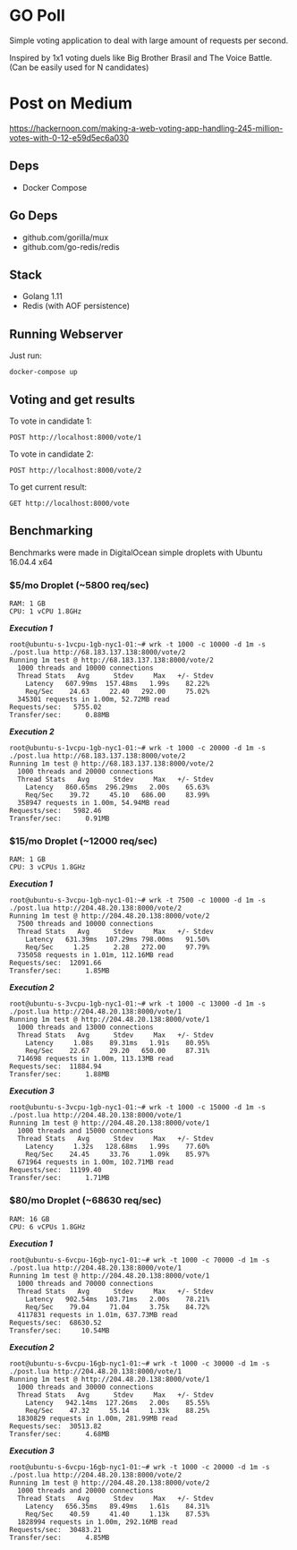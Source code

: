 # GO Poll

Simple voting application to deal with large amount of requests per second.

Inspired by 1x1 voting duels like Big Brother Brasil and The Voice Battle. (Can be easily used for N candidates)

# Post on Medium
https://hackernoon.com/making-a-web-voting-app-handling-245-million-votes-with-0-12-e59d5ec6a030

## Deps
- Docker Compose

## Go Deps
- github.com/gorilla/mux
- github.com/go-redis/redis

## Stack
- Golang 1.11
- Redis (with AOF persistence)

## Running Webserver

Just run:
```
docker-compose up
```

## Voting and get results

To vote in candidate 1:
```
POST http://localhost:8000/vote/1
```

To vote in candidate 2:
```
POST http://localhost:8000/vote/2
```

To get current result:
```
GET http://localhost:8000/vote
```

## Benchmarking

Benchmarks were made in DigitalOcean simple droplets with Ubuntu 16.04.4 x64

### $5/mo Droplet (~5800 req/sec)

```
RAM: 1 GB
CPU: 1 vCPU 1.8GHz
```

***Execution 1***
```
root@ubuntu-s-1vcpu-1gb-nyc1-01:~# wrk -t 1000 -c 10000 -d 1m -s ./post.lua http://68.183.137.138:8000/vote/2
Running 1m test @ http://68.183.137.138:8000/vote/2
  1000 threads and 10000 connections
  Thread Stats   Avg      Stdev     Max   +/- Stdev
    Latency   607.99ms  157.48ms   1.99s    82.22%
    Req/Sec    24.63     22.40   292.00     75.02%
  345301 requests in 1.00m, 52.72MB read
Requests/sec:   5755.02
Transfer/sec:      0.88MB
```

***Execution 2***
```
root@ubuntu-s-1vcpu-1gb-nyc1-01:~# wrk -t 1000 -c 20000 -d 1m -s ./post.lua http://68.183.137.138:8000/vote/2
Running 1m test @ http://68.183.137.138:8000/vote/2
  1000 threads and 20000 connections
  Thread Stats   Avg      Stdev     Max   +/- Stdev
    Latency   860.65ms  296.29ms   2.00s    65.63%
    Req/Sec    39.72     45.10   686.00     83.99%
  358947 requests in 1.00m, 54.94MB read
Requests/sec:   5982.46
Transfer/sec:      0.91MB
```

### $15/mo Droplet (~12000 req/sec)

```
RAM: 1 GB
CPU: 3 vCPUs 1.8GHz
```

***Execution 1***
```
root@ubuntu-s-3vcpu-1gb-nyc1-01:~# wrk -t 7500 -c 10000 -d 1m -s ./post.lua http://204.48.20.138:8000/vote/2                                                                                                                                   
Running 1m test @ http://204.48.20.138:8000/vote/2
  7500 threads and 10000 connections
  Thread Stats   Avg      Stdev     Max   +/- Stdev
    Latency   631.39ms  107.29ms 798.00ms   91.50%
    Req/Sec     1.25      2.28   272.00     97.79%
  735058 requests in 1.01m, 112.16MB read
Requests/sec:  12091.66
Transfer/sec:      1.85MB
```

***Execution 2***
```
root@ubuntu-s-3vcpu-1gb-nyc1-01:~# wrk -t 1000 -c 13000 -d 1m -s ./post.lua http://204.48.20.138:8000/vote/1                                                                                                                                   
Running 1m test @ http://204.48.20.138:8000/vote/1
  1000 threads and 13000 connections
  Thread Stats   Avg      Stdev     Max   +/- Stdev
    Latency     1.08s    89.31ms   1.91s    80.95%
    Req/Sec    22.67     29.20   650.00     87.31%
  714698 requests in 1.00m, 113.13MB read
Requests/sec:  11884.94
Transfer/sec:      1.88MB
```

***Execution 3***
```
root@ubuntu-s-3vcpu-1gb-nyc1-01:~# wrk -t 1000 -c 15000 -d 1m -s ./post.lua http://204.48.20.138:8000/vote/1                                                                                                                                   
Running 1m test @ http://204.48.20.138:8000/vote/1
  1000 threads and 15000 connections
  Thread Stats   Avg      Stdev     Max   +/- Stdev
    Latency     1.32s   128.68ms   1.99s    77.60%
    Req/Sec    24.45     33.76     1.09k    85.97%
  671964 requests in 1.00m, 102.71MB read
Requests/sec:  11199.40
Transfer/sec:      1.71MB
```

### $80/mo Droplet (~68630 req/sec)

```
RAM: 16 GB
CPU: 6 vCPUs 1.8GHz
```

***Execution 1***
```
root@ubuntu-s-6vcpu-16gb-nyc1-01:~# wrk -t 1000 -c 70000 -d 1m -s ./post.lua http://204.48.20.138:8000/vote/1                                                                                                                                   
Running 1m test @ http://204.48.20.138:8000/vote/1
  1000 threads and 70000 connections
  Thread Stats   Avg      Stdev     Max   +/- Stdev
    Latency   902.54ms  103.71ms   2.00s    78.21%
    Req/Sec    79.04     71.04     3.75k    84.72%
  4117831 requests in 1.01m, 637.73MB read
Requests/sec:  68630.52
Transfer/sec:     10.54MB
```

***Execution 2***
```
root@ubuntu-s-6vcpu-16gb-nyc1-01:~# wrk -t 1000 -c 30000 -d 1m -s ./post.lua http://204.48.20.138:8000/vote/1 
Running 1m test @ http://204.48.20.138:8000/vote/1
  1000 threads and 30000 connections
  Thread Stats   Avg      Stdev     Max   +/- Stdev
    Latency   942.14ms  127.26ms   2.00s    85.55%
    Req/Sec    47.32     55.14     1.33k    88.25%
  1830829 requests in 1.00m, 281.99MB read
Requests/sec:  30513.82
Transfer/sec:      4.68MB
```

***Execution 3***
```
root@ubuntu-s-6vcpu-16gb-nyc1-01:~# wrk -t 1000 -c 20000 -d 1m -s ./post.lua http://204.48.20.138:8000/vote/2
Running 1m test @ http://204.48.20.138:8000/vote/2
  1000 threads and 20000 connections
  Thread Stats   Avg      Stdev     Max   +/- Stdev
    Latency   656.35ms   89.49ms   1.61s    84.31%
    Req/Sec    40.59     41.40     1.13k    87.53%
  1828994 requests in 1.00m, 292.16MB read
Requests/sec:  30483.21
Transfer/sec:      4.85MB
```
